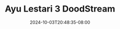 --- 
title: "Ayu Lestari 3  DoodStream"
description: "nonton  video bokep Ayu Lestari 3  DoodStream premium full new"
date: 2024-10-03T20:48:35-08:00
file_code: "xv2pcxwgu9pf"
draft: false
cover: "u2opr13v2y5ycgz9.jpg"
tags: ["Ayu", "Lestari", "DoodStream"]
length: 15
fld_id: "1483796"
foldername: "Ayu lestari"
categories: ["Ayu lestari"]
views: 0
---